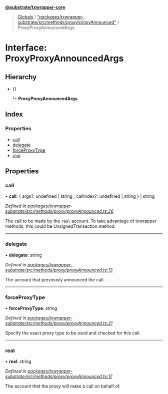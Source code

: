 **[@substrate/txwrapper-core](../README.md)**

> [Globals](../globals.md) / ["packages/txwrapper-substrate/src/methods/proxy/proxyAnnounced"](../modules/_packages_txwrapper_substrate_src_methods_proxy_proxyannounced_.md) / ProxyProxyAnnouncedArgs

# Interface: ProxyProxyAnnouncedArgs

## Hierarchy

* {}

  ↳ **ProxyProxyAnnouncedArgs**

## Index

### Properties

* [call](_packages_txwrapper_substrate_src_methods_proxy_proxyannounced_.proxyproxyannouncedargs.md#call)
* [delegate](_packages_txwrapper_substrate_src_methods_proxy_proxyannounced_.proxyproxyannouncedargs.md#delegate)
* [forceProxyType](_packages_txwrapper_substrate_src_methods_proxy_proxyannounced_.proxyproxyannouncedargs.md#forceproxytype)
* [real](_packages_txwrapper_substrate_src_methods_proxy_proxyannounced_.proxyproxyannouncedargs.md#real)

## Properties

### call

•  **call**: { args?: undefined \| string ; callIndex?: undefined \| string  } \| string

*Defined in [packages/txwrapper-substrate/src/methods/proxy/proxyAnnounced.ts:26](https://github.com/paritytech/txwrapper-core/blob/a0a9a76/packages/txwrapper-substrate/src/methods/proxy/proxyAnnounced.ts#L26)*

The call to be made by the `real` account.
To take advantage of txwrapper methods, this could be UnsignedTransaction.method.

___

### delegate

•  **delegate**: string

*Defined in [packages/txwrapper-substrate/src/methods/proxy/proxyAnnounced.ts:13](https://github.com/paritytech/txwrapper-core/blob/a0a9a76/packages/txwrapper-substrate/src/methods/proxy/proxyAnnounced.ts#L13)*

The account that previously announced the call.

___

### forceProxyType

•  **forceProxyType**: string

*Defined in [packages/txwrapper-substrate/src/methods/proxy/proxyAnnounced.ts:21](https://github.com/paritytech/txwrapper-core/blob/a0a9a76/packages/txwrapper-substrate/src/methods/proxy/proxyAnnounced.ts#L21)*

Specify the exact proxy type to be used and checked for this call.

___

### real

•  **real**: string

*Defined in [packages/txwrapper-substrate/src/methods/proxy/proxyAnnounced.ts:17](https://github.com/paritytech/txwrapper-core/blob/a0a9a76/packages/txwrapper-substrate/src/methods/proxy/proxyAnnounced.ts#L17)*

The account that the proxy will make a call on behalf of.
